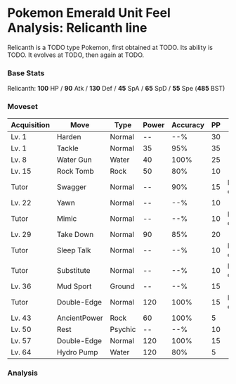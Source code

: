 # Pokemon Emerald Unit Feel Analysis: Relicanth line

Relicanth is a TODO type Pokemon, first obtained at TODO. Its ability is TODO. It evolves at TODO, then again at TODO.

### Base Stats

Relicanth: **100** HP / **90** Atk / **130** Def / **45** SpA / **65** SpD / **55** Spe (**485** BST)

### Moveset

|Acquisition|Move        |Type   |Power|Accuracy|PP |Notes                    |
|---        |---         |---    |---  |---     |---|---                      |
|Lv. 1      |Harden      |Normal |--   |--%     |30 |                         |
|Lv. 1      |Tackle      |Normal |35   |95%     |35 |                         |
|Lv. 8      |Water Gun   |Water  |40   |100%    |25 |                         |
|Lv. 15     |Rock Tomb   |Rock   |50   |80%     |10 |                         |
|Tutor      |Swagger     |Normal |--   |90%     |15 |Emerald only             |
|Lv. 22     |Yawn        |Normal |--   |--%     |10 |                         |
|Tutor      |Mimic       |Normal |--   |--%     |10 |Emerald only             |
|Lv. 29     |Take Down   |Normal |90   |85%     |20 |                         |
|Tutor      |Sleep Talk  |Normal |--   |--%     |10 |Emerald only             |
|Tutor      |Substitute  |Normal |--   |--%     |10 |Emerald only             |
|Lv. 36     |Mud Sport   |Ground |--   |--%     |15 |                         |
|Tutor      |Double-Edge |Normal |120  |100%    |15 |Emerald only             |
|Lv. 43     |AncientPower|Rock   |60   |100%    |5  |                         |
|Lv. 50     |Rest        |Psychic|--   |--%     |10 |                         |
|Lv. 57     |Double-Edge |Normal |120  |100%    |15 |                         |
|Lv. 64     |Hydro Pump  |Water  |120  |80%     |5  |                         |

### Analysis